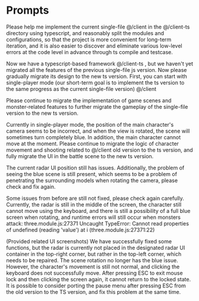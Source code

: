 # Prompts

Please help me implement the current single-file @/client in the @/client-ts directory using typescript, and reasonably split the modules and configurations, so that the project is more convenient for long-term iteration, and it is also easier to discover and eliminate various low-level errors at the code level in advance through ts compile and testcase.

Now we have a typescript-based framework @/client-ts , but we haven't yet migrated all the features of the previous single-file js version. Now please gradually migrate its design to the new ts version. First, you can start with single-player mode (our short-term goal is to implement the ts version to the same progress as the current single-file version) @/client

Please continue to migrate the implementation of game scenes and monster-related features to further migrate the gameplay of the single-file version to the new ts version.

Currently in single-player mode, the position of the main character's camera seems to be incorrect, and when the view is rotated, the scene will sometimes turn completely blue. In addition, the main character cannot move at the moment. Please continue to migrate the logic of character movement and shooting related to @/client old version to the ts version, and fully migrate the UI in the battle scene to the new ts version.

The current radar UI position still has issues. Additionally, the problem of seeing the blue scene is still present, which seems to be a problem of penetrating the surrounding models when rotating the camera, please check and fix again.

Some issues from before are still not fixed, please check again carefully. Currently, the radar is still in the middle of the screen, the character still cannot move using the keyboard, and there is still a possibility of a full blue screen when rotating, and runtime errors will still occur when monsters attack: three.module.js:27371 Uncaught TypeError: Cannot read properties of undefined (reading 'value') at i (three.module.js:27371:22)

(Provided related UI screenshots) We have successfully fixed some functions, but the radar is currently not placed in the designated radar UI container in the top-right corner, but rather in the top-left corner, which needs to be repaired. The scene rotation no longer has the blue issue. However, the character's movement is still not normal, and clicking the keyboard does not successfully move. After pressing ESC to exit mouse lock and then clicking the screen again, it cannot return to the locked state. It is possible to consider porting the pause menu after pressing ESC from the old version to the TS version, and fix this problem at the same time.
